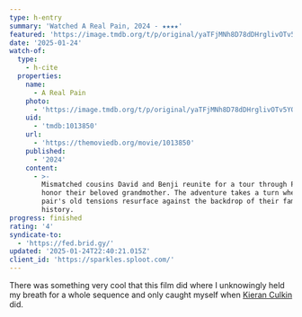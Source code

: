 ```yaml
---
type: h-entry
summary: 'Watched A Real Pain, 2024 - ★★★★'
featured: 'https://image.tmdb.org/t/p/original/yaTFjMNh8D78dDHrglivOTv5YOx.jpg'
date: '2025-01-24'
watch-of:
  type:
    - h-cite
  properties:
    name:
      - A Real Pain
    photo:
      - 'https://image.tmdb.org/t/p/original/yaTFjMNh8D78dDHrglivOTv5YOx.jpg'
    uid:
      - 'tmdb:1013850'
    url:
      - 'https://themoviedb.org/movie/1013850'
    published:
      - '2024'
    content:
      - >-
        Mismatched cousins David and Benji reunite for a tour through Poland to
        honor their beloved grandmother. The adventure takes a turn when the
        pair's old tensions resurface against the backdrop of their family
        history.
progress: finished
rating: '4'
syndicate-to:
  - 'https://fed.brid.gy/'
updated: '2025-01-24T22:40:21.015Z'
client_id: 'https://sparkles.sploot.com/'
---
```

There was something very cool that this film did where I unknowingly held my breath for a whole sequence and only caught myself when [Kieran Culkin](https://www.themoviedb.org/person/18793-kieran-culkin) did.
